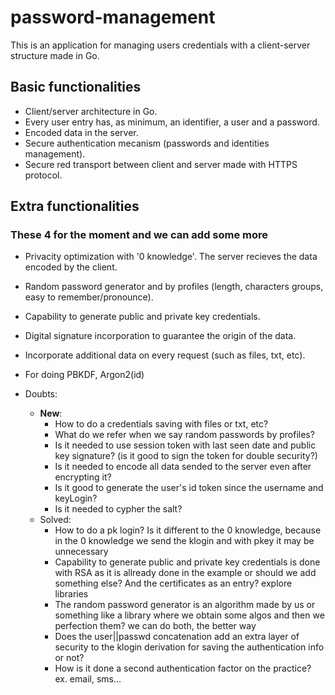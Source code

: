 # password-management

This is an application for managing users credentials with a client-server structure made in Go.

## Basic functionalities

- Client/server architecture in Go.
- Every user entry has, as minimum, an identifier, a user and a password.
- Encoded data in the server.
- Secure authentication mecanism (passwords and identities management).
- Secure red transport between client and server made with HTTPS protocol.

## Extra functionalities
### These 4 for the moment and we can add some more

- Privacity optimization with '0 knowledge'. The server recieves the data encoded by the client.
- Random password generator and by profiles (length, characters groups, easy to remember/pronounce).
- Capability to generate public and private key credentials.
- Digital signature incorporation to guarantee the origin of the data.
- Incorporate additional data on every request (such as files, txt, etc).

- For doing PBKDF, Argon2(id)

- Doubts:
    - **New**:
        - How to do a credentials saving with files or txt, etc?
        - What do we refer when we say random passwords by profiles?
        - Is it needed to use session token with last seen date and public key signature? (is it good to sign the token for double security?)
        - Is it needed to encode all data sended to the server even after encrypting it?
        - Is it good to generate the user's id token since the username and keyLogin?
        - Is it needed to cypher the salt?
    - Solved:
        - How to do a pk login? Is it different to the 0 knowledge, because in the 0 knowledge we send the klogin and with pkey it may be unnecessary
        - Capability to generate public and private key credentials is done with RSA as it is allready done in the example or should we add something else? And the certificates as an entry? explore libraries
        - The random password generator is an algorithm made by us or something like a library where we obtain some algos and then we perfection them? we can do both, the better way
        - Does the user||passwd concatenation add an extra layer of security to the klogin derivation for saving the authentication info or not?
        - How is it done a second authentication factor on the practice? ex. email, sms...
